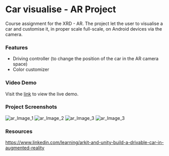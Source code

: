 # Car visualise - AR Project

Course assignment for the XRD - AR. The project let the user to visualise a car and customise it, in proper scale full-scale, on Android devices via the camera. 

### Features
- Driving controller (to change the position of the car in the AR camera space)
- Color customizer

### Video Demo
Visit the [link](https://youtu.be/-bYdGvFxqwQ) to view the live demo.

### Project Screenshots
![ar_Image_1](https://i.postimg.cc/Gpxm4Zsy/Screenshot-20231026-151457-car-viewer.jpg)
![ar_Image_2](https://i.postimg.cc/MpXLMRMb/Screenshot-20231026-151341-car-viewer.jpg)
![ar_Image_3](https://i.postimg.cc/1RGfgCLP/Screenshot-20231026-151405-car-viewer.jpg)
![ar_Image_3](https://i.postimg.cc/Dfx3Y1GL/Screenshot-20231026-151416-car-viewer-1.jpg)

### Resources
https://www.linkedin.com/learning/arkit-and-unity-build-a-drivable-car-in-augmented-reality
